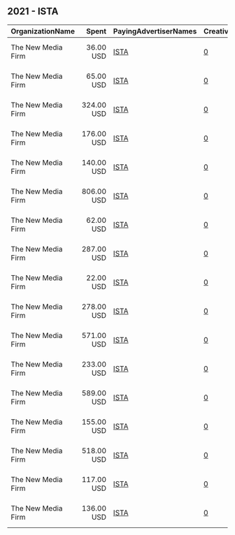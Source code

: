 ## 2021 - ISTA 
|OrganizationName|Spent|PayingAdvertiserNames|CreativeUrls|Impressions|Genders|AgeBrackets|CountryCodes|BillingAddresses|CandidateBallotInformation|
|:---|---:|:---|:---|---:|:---|:---|:---|:---|:---|
|The New Media Firm|36.00 USD|[ISTA](2021/ISTA.md)|[0](https://www.snap.com/political-ads/asset/b7f8c95316d5b52891f2f4d8438ac0f07bff35dba01faead1b0b0ccd5ec5442d?mediaType=mp4)|4,526||18+|united states|"1730 Rhode Island Ave, NW Ste 213,Washington,20036,US"|Indiana State Teachers Association|
|The New Media Firm|65.00 USD|[ISTA](2021/ISTA.md)|[0](https://www.snap.com/political-ads/asset/b7f8c95316d5b52891f2f4d8438ac0f07bff35dba01faead1b0b0ccd5ec5442d?mediaType=mp4)|11,022||18+|united states|"1730 Rhode Island Ave, NW Ste 213,Washington,20036,US"|Indiana State Teachers Association|
|The New Media Firm|324.00 USD|[ISTA](2021/ISTA.md)|[0](https://www.snap.com/political-ads/asset/9b742cbe2fac1484b22d925a9b4841307ecab3bc5f100ec85a56509e5f4ad083?mediaType=mp4)|39,791||18+|united states|"1730 Rhode Island Ave, NW Ste 213,Washington,20036,US"|Indiana State Teachers Association|
|The New Media Firm|176.00 USD|[ISTA](2021/ISTA.md)|[0](https://www.snap.com/political-ads/asset/9b742cbe2fac1484b22d925a9b4841307ecab3bc5f100ec85a56509e5f4ad083?mediaType=mp4)|21,745||18+|united states|"1730 Rhode Island Ave, NW Ste 213,Washington,20036,US"|Indiana State Teachers Association|
|The New Media Firm|140.00 USD|[ISTA](2021/ISTA.md)|[0](https://www.snap.com/political-ads/asset/2fbe442f156f3d751c5a097c211f12ce8a157f45c41c614edcdc962bfacd982b?mediaType=mp4)|17,565||18+|united states|"1730 Rhode Island Ave, NW Ste 213,Washington,20036,US"|Indiana State Teachers Association|
|The New Media Firm|806.00 USD|[ISTA](2021/ISTA.md)|[0](https://www.snap.com/political-ads/asset/2704287c023ea7afbe03957bf20b129fc378d6614876f043806c92b1905ef256?mediaType=mp4)|103,155||18+|united states|"1730 Rhode Island Ave, NW Ste 213,Washington,20036,US"|Indiana State Teachers Association|
|The New Media Firm|62.00 USD|[ISTA](2021/ISTA.md)|[0](https://www.snap.com/political-ads/asset/0221dbe224314eaf4db20aee55093d3f81b566b75d6e95afb1bf1d0a9355b735?mediaType=mp4)|15,174||18+|united states|"1730 Rhode Island Ave, NW Ste 213,Washington,20036,US"|Indiana State Teachers Association|
|The New Media Firm|287.00 USD|[ISTA](2021/ISTA.md)|[0](https://www.snap.com/political-ads/asset/a9cd3ae4fa3e4b76c829024fa580bd49c220a0f34df52a5268a51519aaf13cc1?mediaType=mp4)|44,956||18+|united states|"1730 Rhode Island Ave, NW Ste 213,Washington,20036,US"|Indiana State Teachers Association|
|The New Media Firm|22.00 USD|[ISTA](2021/ISTA.md)|[0](https://www.snap.com/political-ads/asset/b7f8c95316d5b52891f2f4d8438ac0f07bff35dba01faead1b0b0ccd5ec5442d?mediaType=mp4)|2,997||18+|united states|"1730 Rhode Island Ave, NW Ste 213,Washington,20036,US"|Indiana State Teachers Association|
|The New Media Firm|278.00 USD|[ISTA](2021/ISTA.md)|[0](https://www.snap.com/political-ads/asset/0221dbe224314eaf4db20aee55093d3f81b566b75d6e95afb1bf1d0a9355b735?mediaType=mp4)|41,382||18+|united states|"1730 Rhode Island Ave, NW Ste 213,Washington,20036,US"|Indiana State Teachers Association|
|The New Media Firm|571.00 USD|[ISTA](2021/ISTA.md)|[0](https://www.snap.com/political-ads/asset/a9cd3ae4fa3e4b76c829024fa580bd49c220a0f34df52a5268a51519aaf13cc1?mediaType=mp4)|66,067||18+|united states|"1730 Rhode Island Ave, NW Ste 213,Washington,20036,US"|Indiana State Teachers Association|
|The New Media Firm|233.00 USD|[ISTA](2021/ISTA.md)|[0](https://www.snap.com/political-ads/asset/2704287c023ea7afbe03957bf20b129fc378d6614876f043806c92b1905ef256?mediaType=mp4)|36,882||18+|united states|"1730 Rhode Island Ave, NW Ste 213,Washington,20036,US"|Indiana State Teachers Association|
|The New Media Firm|589.00 USD|[ISTA](2021/ISTA.md)|[0](https://www.snap.com/political-ads/asset/a9cd3ae4fa3e4b76c829024fa580bd49c220a0f34df52a5268a51519aaf13cc1?mediaType=mp4)|66,948||18+|united states|"1730 Rhode Island Ave, NW Ste 213,Washington,20036,US"|Indiana State Teachers Association|
|The New Media Firm|155.00 USD|[ISTA](2021/ISTA.md)|[0](https://www.snap.com/political-ads/asset/2fbe442f156f3d751c5a097c211f12ce8a157f45c41c614edcdc962bfacd982b?mediaType=mp4)|22,101||18+|united states|"1730 Rhode Island Ave, NW Ste 213,Washington,20036,US"|Indiana State Teachers Association|
|The New Media Firm|518.00 USD|[ISTA](2021/ISTA.md)|[0](https://www.snap.com/political-ads/asset/2704287c023ea7afbe03957bf20b129fc378d6614876f043806c92b1905ef256?mediaType=mp4)|69,750||18+|united states|"1730 Rhode Island Ave, NW Ste 213,Washington,20036,US"|Indiana State Teachers Association|
|The New Media Firm|117.00 USD|[ISTA](2021/ISTA.md)|[0](https://www.snap.com/political-ads/asset/0221dbe224314eaf4db20aee55093d3f81b566b75d6e95afb1bf1d0a9355b735?mediaType=mp4)|15,345||18+|united states|"1730 Rhode Island Ave, NW Ste 213,Washington,20036,US"|Indiana State Teachers Association|
|The New Media Firm|136.00 USD|[ISTA](2021/ISTA.md)|[0](https://www.snap.com/political-ads/asset/2fbe442f156f3d751c5a097c211f12ce8a157f45c41c614edcdc962bfacd982b?mediaType=mp4)|48,979||18+|united states|"1730 Rhode Island Ave, NW Ste 213,Washington,20036,US"|Indiana State Teachers Association|

